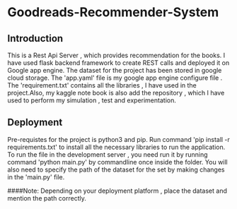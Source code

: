 # Goodreads-Recommender-System

## Introduction
This  is a Rest Api Server , which provides recommendation for the books. I have used flask backend framework to create REST calls and deployed it on Google app engine. The dataset for the project has been stored in google cloud storage.
The 'app.yaml' file is my google app engine configure file . The 'requirement.txt' contains all the libraries ,
I have used in the project.Also, my kaggle note book is also add the repository , which I have used to perform my simulation , test and experimentation.

## Deployment
Pre-requistes for the project is python3 and pip. Run command 'pip install -r requirements.txt' to install all the necessary libraries to run the application. 
To run the file in the development server , you need run it by running command 'python main.py' by commandline once inside the folder. You will also need to specify the path of the dataset for the set by making changes in the 'main.py' file.

####Note: Depending on your deployment platform , place the dataset and mention the path correctly.
